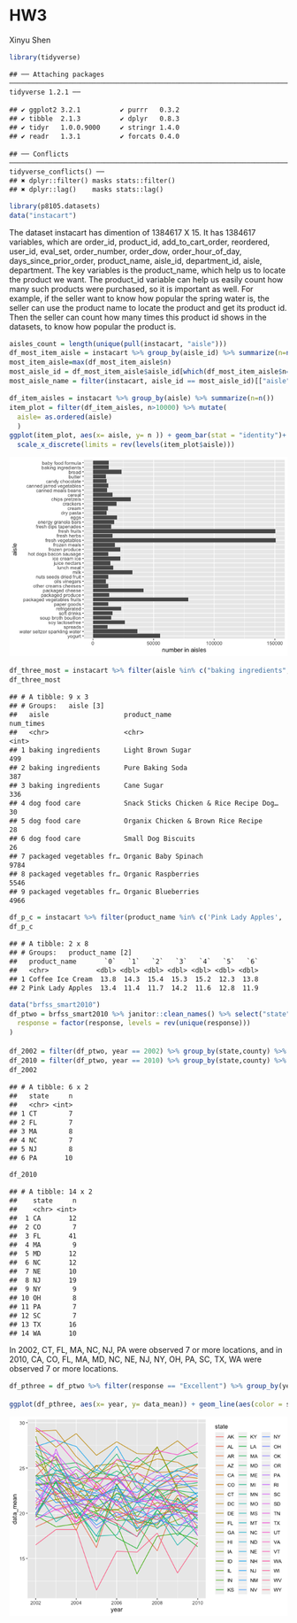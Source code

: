 HW3
================
Xinyu Shen

``` r
library(tidyverse)
```

    ## ── Attaching packages ──────────────────────────────────────────────────────────────────────────── tidyverse 1.2.1 ──

    ## ✔ ggplot2 3.2.1          ✔ purrr   0.3.2     
    ## ✔ tibble  2.1.3          ✔ dplyr   0.8.3     
    ## ✔ tidyr   1.0.0.9000     ✔ stringr 1.4.0     
    ## ✔ readr   1.3.1          ✔ forcats 0.4.0

    ## ── Conflicts ─────────────────────────────────────────────────────────────────────────────── tidyverse_conflicts() ──
    ## ✖ dplyr::filter() masks stats::filter()
    ## ✖ dplyr::lag()    masks stats::lag()

``` r
library(p8105.datasets)
data("instacart")
```

The dataset instacart has dimention of 1384617 X 15. It has 1384617 variables, which are order\_id, product\_id, add\_to\_cart\_order, reordered, user\_id, eval\_set, order\_number, order\_dow, order\_hour\_of\_day, days\_since\_prior\_order, product\_name, aisle\_id, department\_id, aisle, department. The key variables is the product\_name, which help us to locate the product we want. The product\_id variable can help us easily count how many such products were purchased, so it is important as well. For example, if the seller want to know how popular the spring water is, the seller can use the product name to locate the product and get its product id. Then the seller can count how many times this product id shows in the datasets, to know how popular the product is.

``` r
aisles_count = length(unique(pull(instacart, "aisle")))
df_most_item_aisle = instacart %>% group_by(aisle_id) %>% summarize(n=n()) 
most_item_aisle=max(df_most_item_aisle$n)
most_aisle_id = df_most_item_aisle$aisle_id[which(df_most_item_aisle$n==max(most_item_aisle))]
most_aisle_name = filter(instacart, aisle_id == most_aisle_id)[["aisle"]][1]
```

``` r
df_item_aisles = instacart %>% group_by(aisle) %>% summarize(n=n()) 
item_plot = filter(df_item_aisles, n>10000) %>% mutate( 
  aisle= as.ordered(aisle)
  )
ggplot(item_plot, aes(x= aisle, y= n )) + geom_bar(stat = "identity")+ ylab("number in aisles") + coord_flip() +
  scale_x_discrete(limits = rev(levels(item_plot$aisle)))
```

![](p8105_hw3_xs2384_files/figure-markdown_github/unnamed-chunk-3-1.png)

``` r
df_three_most = instacart %>% filter(aisle %in% c("baking ingredients", "dog food care","packaged vegetables fruits")) %>% group_by(aisle, product_name) %>% summarize(num_times=n()) %>% arrange(-num_times, .by_group = TRUE) %>% top_n(3)
df_three_most
```

    ## # A tibble: 9 x 3
    ## # Groups:   aisle [3]
    ##   aisle                   product_name                            num_times
    ##   <chr>                   <chr>                                       <int>
    ## 1 baking ingredients      Light Brown Sugar                             499
    ## 2 baking ingredients      Pure Baking Soda                              387
    ## 3 baking ingredients      Cane Sugar                                    336
    ## 4 dog food care           Snack Sticks Chicken & Rice Recipe Dog…        30
    ## 5 dog food care           Organix Chicken & Brown Rice Recipe            28
    ## 6 dog food care           Small Dog Biscuits                             26
    ## 7 packaged vegetables fr… Organic Baby Spinach                         9784
    ## 8 packaged vegetables fr… Organic Raspberries                          5546
    ## 9 packaged vegetables fr… Organic Blueberries                          4966

``` r
df_p_c = instacart %>% filter(product_name %in% c('Pink Lady Apples', 'Coffee Ice Cream')) %>% select(product_name,order_dow, order_hour_of_day) %>% group_by(product_name, order_dow) %>% summarize(mean = mean(order_hour_of_day)) %>% pivot_wider(names_from = order_dow, values_from = mean) 
df_p_c
```

    ## # A tibble: 2 x 8
    ## # Groups:   product_name [2]
    ##   product_name       `0`   `1`   `2`   `3`   `4`   `5`   `6`
    ##   <chr>            <dbl> <dbl> <dbl> <dbl> <dbl> <dbl> <dbl>
    ## 1 Coffee Ice Cream  13.8  14.3  15.4  15.3  15.2  12.3  13.8
    ## 2 Pink Lady Apples  13.4  11.4  11.7  14.2  11.6  12.8  11.9

``` r
data("brfss_smart2010") 
df_ptwo = brfss_smart2010 %>% janitor::clean_names() %>% select("state" = locationabbr, "county" = locationdesc, everything()) %>% filter(topic == "Overall Health") %>% mutate(
  response = factor(response, levels = rev(unique(response)))
)

df_2002 = filter(df_ptwo, year == 2002) %>% group_by(state,county) %>% summarize(obs_n = n()) %>% select(state,county) %>% ungroup() %>% group_by(state) %>% summarize(n=n())%>% filter(n >= 7)
df_2010 = filter(df_ptwo, year == 2010) %>% group_by(state,county) %>% summarize(obs_n = n()) %>% select(state,county) %>% ungroup() %>% group_by(state) %>% summarize(n=n())%>% filter(n >= 7)
df_2002
```

    ## # A tibble: 6 x 2
    ##   state     n
    ##   <chr> <int>
    ## 1 CT        7
    ## 2 FL        7
    ## 3 MA        8
    ## 4 NC        7
    ## 5 NJ        8
    ## 6 PA       10

``` r
df_2010
```

    ## # A tibble: 14 x 2
    ##    state     n
    ##    <chr> <int>
    ##  1 CA       12
    ##  2 CO        7
    ##  3 FL       41
    ##  4 MA        9
    ##  5 MD       12
    ##  6 NC       12
    ##  7 NE       10
    ##  8 NJ       19
    ##  9 NY        9
    ## 10 OH        8
    ## 11 PA        7
    ## 12 SC        7
    ## 13 TX       16
    ## 14 WA       10

In 2002, CT, FL, MA, NC, NJ, PA were observed 7 or more locations, and in 2010, CA, CO, FL, MA, MD, NC, NE, NJ, NY, OH, PA, SC, TX, WA were observed 7 or more locations.

``` r
df_pthree = df_ptwo %>% filter(response == "Excellent") %>% group_by(year, state) %>% summarize(data_mean = mean(data_value)) %>% ungroup()

ggplot(df_pthree, aes(x= year, y= data_mean)) + geom_line(aes(color = state))
```

![](p8105_hw3_xs2384_files/figure-markdown_github/unnamed-chunk-7-1.png)

